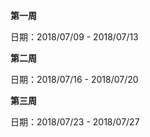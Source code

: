 **第一周**

日期：2018/07/09 - 2018/07/13





**第二周** 

日期：2018/07/16 - 2018/07/20





**第三周** 

日期：2018/07/23 - 2018/07/27

